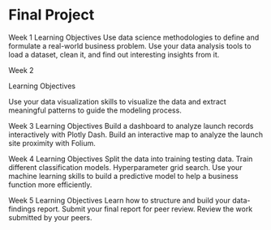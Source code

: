 # Final Project

Week 1
Learning Objectives
Use data science methodologies to define and formulate a real-world business problem.
Use your data analysis tools to load a dataset, clean it, and find out interesting insights from it.

Week 2
<p>Learning Objectives</P>
Use your data visualization skills to visualize the data and extract meaningful patterns to guide the modeling process.

Week 3
Learning Objectives
Build a dashboard to analyze launch records interactively with Plotly Dash.
Build an interactive map to analyze the launch site proximity with Folium.

Week 4
Learning Objectives
Split the data into training testing data.
Train different classification models.
Hyperparameter grid search.
Use your machine learning skills to build a predictive model to help a business function more efficiently.

Week 5
Learning Objectives
Learn how to structure and build your data-findings report.
Submit your final report for peer review.
Review the work submitted by your peers.
